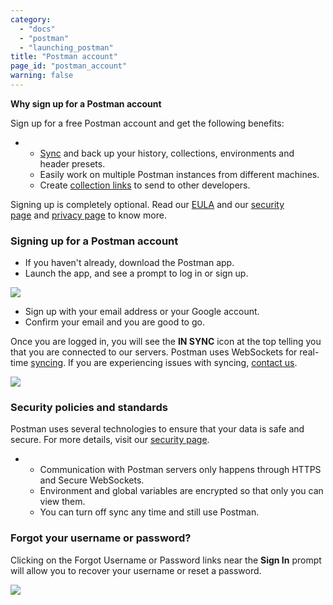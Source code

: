 ```yaml
---
category: 
  - "docs"
  - "postman"
  - "launching_postman"
title: "Postman account"
page_id: "postman_account"
warning: false
---
```



**Why sign up for a Postman account**

Sign up for a free Postman account and get the following benefits:

*   *   [Sync](https://www.getpostman.com/docs/Syncing) and back up your history, collections, environments and header presets.
    *   Easily work on multiple Postman instances from different machines.
    *   Create [collection links](https://www.getpostman.com/docs/Sharing+collections) to send to other developers.

Signing up is completely optional. Read our [EULA](https://www.getpostman.com/licenses/postman_base_app) and our [security page](https://www.getpostman.com/security) and [privacy page](https://www.getpostman.com/licenses/privacy) to know more.

### Signing up for a Postman account

*   If you haven't already, download the Postman app.
*   Launch the app, and see a prompt to log in or sign up.

![](https://s3.amazonaws.com/postman-static-getpostman-com/postman-docs/59135838.png)  

*   Sign up with your email address or your Google account.
*   Confirm your email and you are good to go.

Once you are logged in, you will see the **IN SYNC** icon at the top telling you that you are connected to our servers. Postman uses WebSockets for real-time [syncing](https://www.getpostman.com/docs/Syncing). If you are experiencing issues with syncing, [contact us](mailto:help@getpostman.com?Subject=Documentation).

![](https://s3.amazonaws.com/postman-static-getpostman-com/postman-docs/59135890.png)

### Security policies and standards

Postman uses several technologies to ensure that your data is safe and secure. For more details, visit our [security page](https://www.getpostman.com/security).

*   *   Communication with Postman servers only happens through HTTPS and Secure WebSockets.
    *   Environment and global variables are encrypted so that only you can view them.
    *   You can turn off sync any time and still use Postman.

### Forgot your username or password?

Clicking on the Forgot Username or Password links near the **Sign In** prompt will allow you to recover your username or reset a password.

![](https://s3.amazonaws.com/postman-static-getpostman-com/postman-docs/59157918.png)

